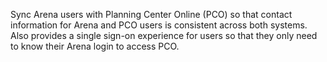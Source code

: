Sync Arena users with Planning Center Online (PCO) so that contact information for Arena and PCO users is consistent across both systems. Also provides a single sign-on experience for users so that they only need to know their Arena login to access PCO.
